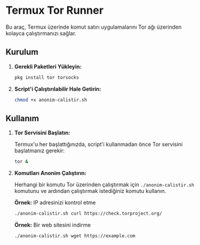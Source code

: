 # Termux Tor Runner

Bu araç, Termux üzerinde komut satırı uygulamalarını Tor ağı üzerinden kolayca çalıştırmanızı sağlar.

## Kurulum

1.  **Gerekli Paketleri Yükleyin:**

    ```bash
    pkg install tor torsocks
    ```

2.  **Script'i Çalıştırılabilir Hale Getirin:**

    ```bash
    chmod +x anonim-calistir.sh
    ```

## Kullanım

1.  **Tor Servisini Başlatın:**

    Termux'u her başlattığınızda, script'i kullanmadan önce Tor servisini başlatmanız gerekir:

    ```bash
    tor &
    ```

2.  **Komutları Anonim Çalıştırın:**

    Herhangi bir komutu Tor üzerinden çalıştırmak için `./anonim-calistir.sh` komutunu ve ardından çalıştırmak istediğiniz komutu kullanın.

    **Örnek:** IP adresinizi kontrol etme

    ```bash
    ./anonim-calistir.sh curl https://check.torproject.org/
    ```

    **Örnek:** Bir web sitesini indirme

    ```bash
    ./anonim-calistir.sh wget https://example.com
    ```
